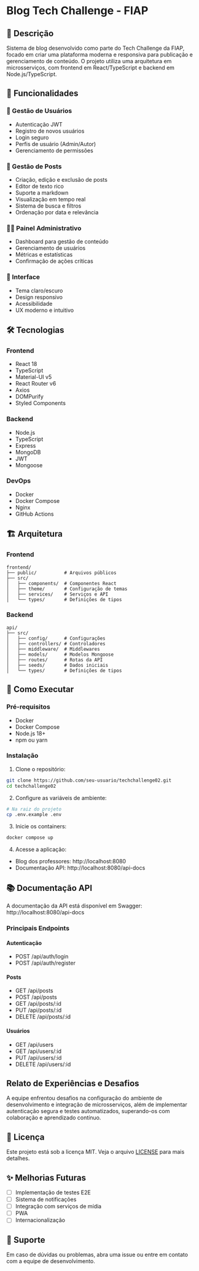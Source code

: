 # Blog Tech Challenge - FIAP

## 📝 Descrição
Sistema de blog desenvolvido como parte do Tech Challenge da FIAP, focado em criar uma plataforma moderna e responsiva para publicação e gerenciamento de conteúdo. O projeto utiliza uma arquitetura em microsserviços, com frontend em React/TypeScript e backend em Node.js/TypeScript.

## 🚀 Funcionalidades

### 👥 Gestão de Usuários
- Autenticação JWT
- Registro de novos usuários
- Login seguro
- Perfis de usuário (Admin/Autor)
- Gerenciamento de permissões

### 📑 Gestão de Posts
- Criação, edição e exclusão de posts
- Editor de texto rico
- Suporte a markdown
- Visualização em tempo real
- Sistema de busca e filtros
- Ordenação por data e relevância

### 👨‍💼 Painel Administrativo
- Dashboard para gestão de conteúdo
- Gerenciamento de usuários
- Métricas e estatísticas
- Confirmação de ações críticas

### 🎨 Interface
- Tema claro/escuro
- Design responsivo
- Acessibilidade
- UX moderno e intuitivo

## 🛠 Tecnologias

### Frontend
- React 18
- TypeScript
- Material-UI v5
- React Router v6
- Axios
- DOMPurify
- Styled Components

### Backend
- Node.js
- TypeScript
- Express
- MongoDB
- JWT
- Mongoose

### DevOps
- Docker
- Docker Compose
- Nginx
- GitHub Actions

## 🏗 Arquitetura

### Frontend
```
frontend/
├── public/          # Arquivos públicos
├── src/
│   ├── components/  # Componentes React
│   ├── theme/       # Configuração de temas
│   ├── services/    # Serviços e API
│   └── types/       # Definições de tipos
```

### Backend
```
api/
├── src/
│   ├── config/      # Configurações
│   ├── controllers/ # Controladores
│   ├── middleware/  # Middlewares
│   ├── models/      # Modelos Mongoose
│   ├── routes/      # Rotas da API
│   ├── seeds/       # Dados iniciais
│   └── types/       # Definições de tipos
```

## 🚀 Como Executar

### Pré-requisitos
- Docker
- Docker Compose
- Node.js 18+
- npm ou yarn

### Instalação

1. Clone o repositório:
```bash
git clone https://github.com/seu-usuario/techchallenge02.git
cd techchallenge02
```

2. Configure as variáveis de ambiente:
```bash
# Na raiz do projeto
cp .env.example .env
```

3. Inicie os containers:
```bash
docker compose up
```

4. Acesse a aplicação:
- Blog dos professores: http://localhost:8080
- Documentação API: http://localhost:8080/api-docs

## 📚 Documentação API

A documentação da API está disponível em Swagger:
http://localhost:8080/api-docs

### Principais Endpoints

#### Autenticação
- POST /api/auth/login
- POST /api/auth/register

#### Posts
- GET /api/posts
- POST /api/posts
- GET /api/posts/:id
- PUT /api/posts/:id
- DELETE /api/posts/:id

#### Usuários
- GET /api/users
- GET /api/users/:id
- PUT /api/users/:id
- DELETE /api/users/:id

## Relato de Experiências e Desafios
A equipe enfrentou desafios na configuração do ambiente de desenvolvimento e integração de microsserviços, além de implementar autenticação segura e testes automatizados, superando-os com colaboração e aprendizado contínuo.

## 📄 Licença

Este projeto está sob a licença MIT. Veja o arquivo [LICENSE](LICENSE) para mais detalhes.

## ✨ Melhorias Futuras

- [ ] Implementação de testes E2E
- [ ] Sistema de notificações
- [ ] Integração com serviços de mídia
- [ ] PWA
- [ ] Internacionalização

## 🤝 Suporte

Em caso de dúvidas ou problemas, abra uma issue ou entre em contato com a equipe de desenvolvimento.
